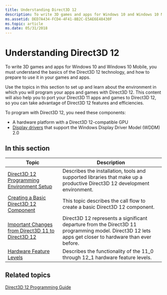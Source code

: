 ```yaml
---
title: Understanding Direct3D 12
description: To write 3D games and apps for Windows 10 and Windows 10 Mobile, you must understand the basics of the Direct3D 12 technology, and how to prepare to use it in your games and apps.
ms.assetid: DED7A434-FCD4-4F41-8B2C-E5AE6E48430F
ms.topic: article
ms.date: 05/31/2018
---
```


# Understanding Direct3D 12

To write 3D games and apps for Windows 10 and Windows 10 Mobile, you must understand the basics of the Direct3D 12 technology, and how to prepare to use it in your games and apps.

Use the topics in this section to set up and learn about the environment in which you will program your apps and games with Direct3D 12. This content will also help you to port your Direct3D 11 apps and games to Direct3D 12, so you can take advantage of Direct3D 12 features and efficiencies.

To program with Direct3D 12, you need these components:

-   A hardware platform with a Direct3D 12-compatible GPU
-   [Display drivers](/previous-versions//ff569172(v=vs.85)) that support the Windows Display Driver Model (WDDM) 2.0

## In this section



| Topic                                                                                                               | Description                                                                                                                                                       |
|---------------------------------------------------------------------------------------------------------------------|-------------------------------------------------------------------------------------------------------------------------------------------------------------------|
| [Direct3D 12 Programming Environment Setup](directx-12-programming-environment-set-up.md)<br/>               | Describes the installation, tools and supported libraries that make up a productive Direct3D 12 development environment. <br/>                              |
| [Creating a Basic Direct3D 12 Component](creating-a-basic-direct3d-12-component.md)<br/>                     | This topic describes the call flow to create a basic Direct3D 12 component.<br/>                                                                            |
| [Important Changes from Direct3D 11 to Direct3D 12](important-changes-from-directx-11-to-directx-12.md)<br/> | Direct3D 12 represents a significant departure from the Direct3D 11 programming model. Direct3D 12 lets apps get closer to hardware than ever before. <br/> |
| [Hardware Feature Levels](hardware-feature-levels.md)<br/>                                                   | Describes the functionality of the 11\_0 through 12\_1 hardware feature levels.<br/>                                                                        |



 

## Related topics

<dl> <dt>

[Direct3D 12 Programming Guide](directx-12-programming-guide.md)
</dt> </dl>

 

